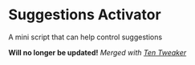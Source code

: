 # Suggestions Activator
A mini script that can help control suggestions

**Will no longer be updated!**
*Merged with [Ten Tweaker](https://github.com/MikronT/TenTweaker "Ten Tweaker Repository")*